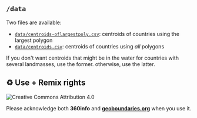 ## `/data`

Two files are available:

- [`data/centroids-oflargestpoly.csv`](data/centroids-oflargestpoly.csv): centroids of countries using the largest polygon
- [`data/centroids.csv`](data/centroids.csv): centroids of countries using _all_ polygons

If you don't want centroids that might be in the water for countries with several landmasses, use the former. otherwise, use the latter.

## ♻️ Use + Remix rights

![[Creative Commons Attribution 4.0](https://creativecommons.org/licenses/by/4.0)](https://mirrors.creativecommons.org/presskit/buttons/80x15/png/by.png)

Please acknowledge both **360info** and [**geoboundaries.org**](https://geoboundaries.org) when you use it.
